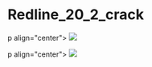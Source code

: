 # Redline_20_2_crack

p align="center">
<img src="https://i.ibb.co/S5NfyW5/t.png" ><br>

p align="center">
<img src="https://i.ibb.co/fFNydyG/ww.png" ><br>



